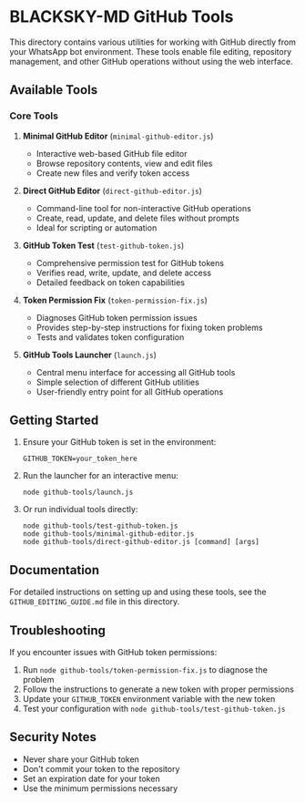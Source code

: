 # BLACKSKY-MD GitHub Tools

This directory contains various utilities for working with GitHub directly from your WhatsApp bot environment. These tools enable file editing, repository management, and other GitHub operations without using the web interface.

## Available Tools

### Core Tools

1. **Minimal GitHub Editor** (`minimal-github-editor.js`)
   - Interactive web-based GitHub file editor
   - Browse repository contents, view and edit files
   - Create new files and verify token access

2. **Direct GitHub Editor** (`direct-github-editor.js`)
   - Command-line tool for non-interactive GitHub operations
   - Create, read, update, and delete files without prompts
   - Ideal for scripting or automation

3. **GitHub Token Test** (`test-github-token.js`)
   - Comprehensive permission test for GitHub tokens
   - Verifies read, write, update, and delete access
   - Detailed feedback on token capabilities

4. **Token Permission Fix** (`token-permission-fix.js`)
   - Diagnoses GitHub token permission issues
   - Provides step-by-step instructions for fixing token problems
   - Tests and validates token configuration

5. **GitHub Tools Launcher** (`launch.js`)
   - Central menu interface for accessing all GitHub tools
   - Simple selection of different GitHub utilities
   - User-friendly entry point for all GitHub operations

## Getting Started

1. Ensure your GitHub token is set in the environment:
   ```
   GITHUB_TOKEN=your_token_here
   ```

2. Run the launcher for an interactive menu:
   ```
   node github-tools/launch.js
   ```

3. Or run individual tools directly:
   ```
   node github-tools/test-github-token.js
   node github-tools/minimal-github-editor.js
   node github-tools/direct-github-editor.js [command] [args]
   ```

## Documentation

For detailed instructions on setting up and using these tools, see the 
`GITHUB_EDITING_GUIDE.md` file in this directory.

## Troubleshooting

If you encounter issues with GitHub token permissions:

1. Run `node github-tools/token-permission-fix.js` to diagnose the problem
2. Follow the instructions to generate a new token with proper permissions
3. Update your `GITHUB_TOKEN` environment variable with the new token
4. Test your configuration with `node github-tools/test-github-token.js`

## Security Notes

- Never share your GitHub token
- Don't commit your token to the repository 
- Set an expiration date for your token
- Use the minimum permissions necessary